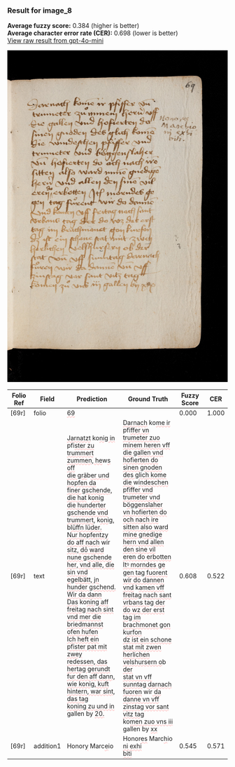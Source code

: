 ### Result for image_8
**Average fuzzy score:** 0.384 (higher is better)<br>**Average character error rate (CER):** 0.698 (lower is better)<br>[View raw result from gpt-4o-mini](https://github.com/RISE-UNIBAS/humanities_data_benchmark/blob/main/results/2025-10-24/T0276/request_T0276_image_8.json)

<img src="https://github.com/RISE-UNIBAS/humanities_data_benchmark/blob/main/benchmarks/medieval_manuscripts/images/image_8.jpg?raw=true" alt="image_8" width="800px">

<style>
.diff { text-decoration: underline; text-decoration-color: #ffcccc; text-decoration-style: wavy; }
</style>

| Folio Ref | Field | Prediction | Ground Truth | Fuzzy Score | CER |
|-----------|-------|------------|--------------|-------------|-----|
| [69r] | folio | <span class="diff">69</span> |  | 0.000 | 1.000 |
| [69r] | text | <span class="diff">Jarnatzt</span> ko<span class="diff">nig in</span> pfi<span class="diff">ster zu<br> trummert zummen, he</span>w<span class="diff">s off<br> die grä</span>b<span class="diff">er und hopfen da<br> finer gschende, die hat</span> k<span class="diff">onig<br> die hunderter gschende vnd<br> trummert,</span> k<span class="diff">onig, </span>b<span class="diff">lüffn lüder.<br> Nur hopfentzy do aff nach</span> wir<span class="diff"><br> sitz, dō ward nune gschende<br> her, vnd alle, die sin vnd<br> egelbätt, jn hunder gschend.<br> Wir da dann<br> Das</span> ko<span class="diff">ning aff freitag nach sint<br> vnd mer die briedmannst ofen hufen<br> Ich heft ein pfister pat mit zwey<br> redessen, das hertag gerundt<br> fur den aff dann, wie konig, kuft<br> hintern, war sint, das tag<br> koning zu und in</span> gallen by <span class="diff">20.</span> | <span class="diff">Darnach</span> ko<span class="diff">me ir</span> pfi<span class="diff">ffer vn<br> trumeter zuo minem heren vff<br> die gallen vnd hofierten do<br> sinen gnoden des glich kome<br> die </span>w<span class="diff">indeschen pfiffer vnd<br> trumeter vnd </span>b<span class="diff">öggenslaher<br> vn hofierten do och nach ire<br> sitten also ward mine gnedige<br> hern vnd allen den sine vil<br> eren do erbotten Itꝰ morndes ge<br> gen tag fuorent wir do dannen<br> vnd</span> k<span class="diff">amen vff freitag nach sant<br> vrbans tag der do wz der erst<br> tag im brachmonet gon</span> k<span class="diff">urfon<br> dz ist ein schone stat mit zwen<br> herlichen velshursern o</span>b<span class="diff"> der<br> stat vn vff sunntag darnach<br> fuoren</span> wir<span class="diff"> da danne vn vff<br> zinstag vor sant vitz tag<br></span> ko<span class="diff">men zuo vns iii</span> gallen by <span class="diff">xx</span> | 0.608 | 0.522 |
| [69r] | addition1 | Honor<span class="diff">y</span> Marc<span class="diff">e</span>io | Honor<span class="diff">es</span> Marc<span class="diff">h</span>io<span class="diff"><br> ni exhi<br> biti</span> | 0.545 | 0.571 |
